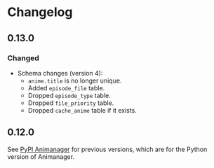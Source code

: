 # Changelog

## 0.13.0

### Changed

* Schema changes (version 4):
  * `anime.title` is no longer unique.
  * Added `episode_file` table.
  * Dropped `episode_type` table.
  * Dropped `file_priority` table.
  * Dropped `cache_anime` table if it exists.

## 0.12.0

See [PyPI Animanager](https://pypi.org/project/animanager/) for
previous versions, which are for the Python version of Animanager.
